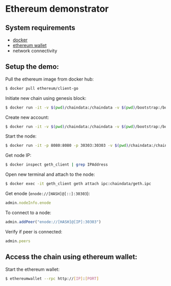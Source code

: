 # Ethereum demonstrator
## System requirements
- [docker](https://www.docker.com/)
- [ethereum wallet](https://github.com/ethereum/mist/releases)
- network connectivity

## Setup the demo:
Pull the ethereum image from docker hub:
```bash
$ docker pull ethereum/client-go 
```
Initiate new chain using genesis block:
```bash
$ docker run -it -v $(pwd)/chaindata:/chaindata -v $(pwd)/bootstrap:/bootstrap ethereum/client-go --datadir /chaindata init /bootstrap/TNOGenesis.json 
```
Create new account:
```bash
$ docker run -it -v $(pwd)/chaindata:/chaindata -v $(pwd)/bootstrap:/bootstrap ethereum/client-go --datadir /chaindata --password /bootstrap/pass account new 
```
Start the node:
```bash
$ docker run -it -p 8080:8080 -p 30303:30303 -v $(pwd)/chaindata:/chaindata -v $(pwd)/bootstrap:/bootstrap -v $(pwd)/ethash:/root/.ethash --name geth_client ethereum/client-go --datadir /chaindata --nodiscover --rpc --rpcapi "db,eth,net,web3,personal" --rpcaddr "0.0.0.0" --rpcport "8080" --rpccorsdomain "*" --port "30303" --networkid 1234 --identity "TNONODE" --etherbase 0 --mine 
```
Get node IP:
```bash
$ docker inspect geth_client | grep IPAddress
```
Open new terminal and attach to the node:
```bash
$ docker exec -it geth_client geth attach ipc:chaindata/geth.ipc
```
Get enode (`enode://[HASH]@[::]:30303`):
```javascript
admin.nodeInfo.enode
```
To connect to a node:
```javascript
admin.addPeer("enode://[HASH]@[IP]:30303")
```
Verify if peer is connected:
```javascript
admin.peers
```
## Access the chain using ethereum wallet:
Start the ethereum wallet:
```bash
$ ethereumwallet --rpc http://[IP]:[PORT]
```